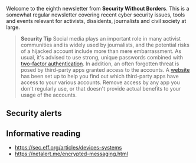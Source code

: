 Welcome to the eighth newsletter from **Security Without Borders**. This is a somewhat regular newsletter covering recent cyber security issues, tools and events relevant for activists, dissidents, journalists and civil society at large.

> **Security Tip** Social media plays an important role in many activist communities and is widely used by journalists, and the potential risks of a hijacked account include more than mere embarrassment. As usual, it's advised to use strong, unique passwords combined with [two-factor authentication](https://theoutline.com/post/2489/two-passwords-are-always-better-than-one). In addition, an often forgotten threat is posed by third-party apps granted access to the accounts. A [website](https://www.permissions.review/) has been set up to help you find out which third-party apps have access to your various accounts. Remove access by any app you don't regularly use, or that doesn't provide actual benefits to your usage of the accounts.

## Security alerts

## Informative reading

- https://sec.eff.org/articles/devices-systems
- https://netalert.me/encrypted-messaging.html
